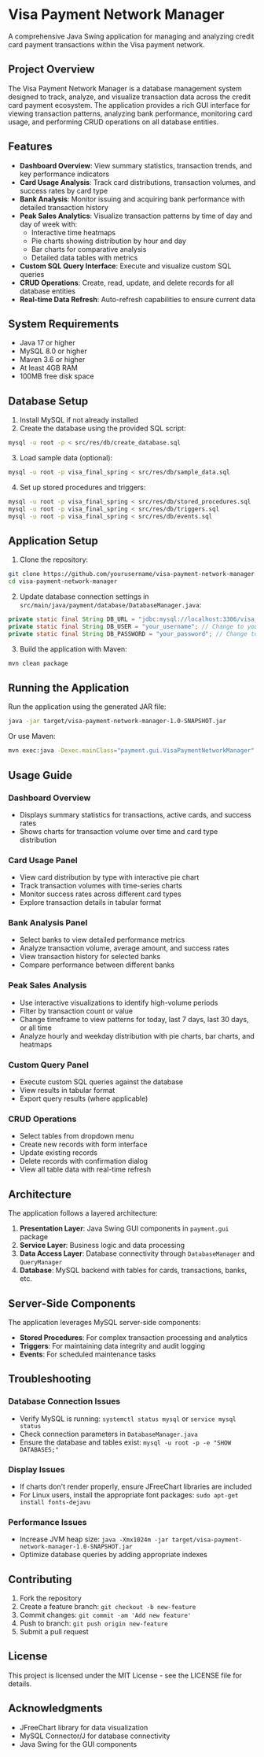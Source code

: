 # Visa Payment Network Manager

A comprehensive Java Swing application for managing and analyzing credit card payment transactions within the Visa payment network.

## Project Overview

The Visa Payment Network Manager is a database management system designed to track, analyze, and visualize transaction data across the credit card payment ecosystem. The application provides a rich GUI interface for viewing transaction patterns, analyzing bank performance, monitoring card usage, and performing CRUD operations on all database entities.

## Features

- **Dashboard Overview**: View summary statistics, transaction trends, and key performance indicators
- **Card Usage Analysis**: Track card distributions, transaction volumes, and success rates by card type
- **Bank Analysis**: Monitor issuing and acquiring bank performance with detailed transaction history
- **Peak Sales Analytics**: Visualize transaction patterns by time of day and day of week with:
  - Interactive time heatmaps
  - Pie charts showing distribution by hour and day
  - Bar charts for comparative analysis
  - Detailed data tables with metrics
- **Custom SQL Query Interface**: Execute and visualize custom SQL queries
- **CRUD Operations**: Create, read, update, and delete records for all database entities
- **Real-time Data Refresh**: Auto-refresh capabilities to ensure current data

## System Requirements

- Java 17 or higher
- MySQL 8.0 or higher
- Maven 3.6 or higher
- At least 4GB RAM
- 100MB free disk space

## Database Setup

1. Install MySQL if not already installed
2. Create the database using the provided SQL script:

```bash
mysql -u root -p < src/res/db/create_database.sql
```

3. Load sample data (optional):

```bash
mysql -u root -p visa_final_spring < src/res/db/sample_data.sql
```

4. Set up stored procedures and triggers:

```bash
mysql -u root -p visa_final_spring < src/res/db/stored_procedures.sql
mysql -u root -p visa_final_spring < src/res/db/triggers.sql
mysql -u root -p visa_final_spring < src/res/db/events.sql
```

## Application Setup

1. Clone the repository:

```bash
git clone https://github.com/yourusername/visa-payment-network-manager.git
cd visa-payment-network-manager
```

2. Update database connection settings in `src/main/java/payment/database/DatabaseManager.java`:

```java
private static final String DB_URL = "jdbc:mysql://localhost:3306/visa_final_spring";
private static final String DB_USER = "your_username"; // Change to your MySQL username
private static final String DB_PASSWORD = "your_password"; // Change to your MySQL password
```

3. Build the application with Maven:

```bash
mvn clean package
```

## Running the Application

Run the application using the generated JAR file:

```bash
java -jar target/visa-payment-network-manager-1.0-SNAPSHOT.jar
```

Or use Maven:

```bash
mvn exec:java -Dexec.mainClass="payment.gui.VisaPaymentNetworkManager"
```

## Usage Guide

### Dashboard Overview
- Displays summary statistics for transactions, active cards, and success rates
- Shows charts for transaction volume over time and card type distribution

### Card Usage Panel
- View card distribution by type with interactive pie chart
- Track transaction volumes with time-series charts
- Monitor success rates across different card types
- Explore transaction details in tabular format

### Bank Analysis Panel
- Select banks to view detailed performance metrics
- Analyze transaction volume, average amount, and success rates
- View transaction history for selected banks
- Compare performance between different banks

### Peak Sales Analysis
- Use interactive visualizations to identify high-volume periods
- Filter by transaction count or value
- Change timeframe to view patterns for today, last 7 days, last 30 days, or all time
- Analyze hourly and weekday distribution with pie charts, bar charts, and heatmaps

### Custom Query Panel
- Execute custom SQL queries against the database
- View results in tabular format
- Export query results (where applicable)

### CRUD Operations
- Select tables from dropdown menu
- Create new records with form interface
- Update existing records
- Delete records with confirmation dialog
- View all table data with real-time refresh

## Architecture

The application follows a layered architecture:

1. **Presentation Layer**: Java Swing GUI components in `payment.gui` package
2. **Service Layer**: Business logic and data processing
3. **Data Access Layer**: Database connectivity through `DatabaseManager` and `QueryManager`
4. **Database**: MySQL backend with tables for cards, transactions, banks, etc.

## Server-Side Components

The application leverages MySQL server-side components:

- **Stored Procedures**: For complex transaction processing and analytics
- **Triggers**: For maintaining data integrity and audit logging
- **Events**: For scheduled maintenance tasks

## Troubleshooting

### Database Connection Issues
- Verify MySQL is running: `systemctl status mysql` or `service mysql status`
- Check connection parameters in `DatabaseManager.java`
- Ensure the database and tables exist: `mysql -u root -p -e "SHOW DATABASES;"`

### Display Issues
- If charts don't render properly, ensure JFreeChart libraries are included
- For Linux users, install the appropriate font packages: `sudo apt-get install fonts-dejavu`

### Performance Issues
- Increase JVM heap size: `java -Xmx1024m -jar target/visa-payment-network-manager-1.0-SNAPSHOT.jar`
- Optimize database queries by adding appropriate indexes

## Contributing

1. Fork the repository
2. Create a feature branch: `git checkout -b new-feature`
3. Commit changes: `git commit -am 'Add new feature'`
4. Push to branch: `git push origin new-feature`
5. Submit a pull request

## License

This project is licensed under the MIT License - see the LICENSE file for details.

## Acknowledgments

- JFreeChart library for data visualization
- MySQL Connector/J for database connectivity
- Java Swing for the GUI components
